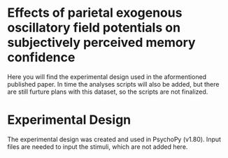 # Effects of parietal exogenous oscillatory field potentials on subjectively perceived memory confidence
Here you will find the experimental design used in the aformentioned published paper. In time the analyses scripts will also be added, but there are still furture plans with this dataset, so the scripts are not finalized.

# Experimental Design
The experimental design was created and used in PsychoPy (v1.80). Input files are needed to input the stimuli, which are not added here.
